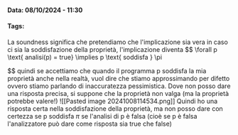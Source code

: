 #### Data: 08/10/2024 - 11:30

#### Tags: 

La soundness significa che pretendiamo che l'implicazione sia vera in caso ci sia la soddisfazione della proprietà, l'implicazione diventa
$$
\forall p \text{ analisi(p) = true}
\implies p \text{ soddisfa } \pi

$$
quindi se accettiamo che quando il programma p soddisfa la mia proprietà anche nella realtà, vuol dire che stiamo approssimando per difetto ovvero stiamo parlando di inaccuratezza pessimistica. Dove non posso dare una risposta precisa, si suppone che la proprietà non valga (ma la proprietà potrebbe valere!)
![[Pasted image 20241008114534.png]]
Quindi ho una risposta certa nella soddisfazione della proprietà, ma non posso dare con certezza se p soddisfa $\pi$ se l'analisi di p è falsa (cioè se p è falsa l'analizzatore può dare come risposta sia true che false)